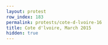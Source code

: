 ```yaml
---
layout: protest
row_index: 183
permalink: protests/cote-d-lvoire-16
title: Cote d'lvoire, March 2015
hidden: true
---
```

